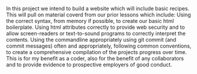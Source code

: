 In this project we intend to build a website which will include basic recipes. This will pull on material coverd from our prior lessons which include: 
Using the correct syntax, from memory if possible, to create our basic html boilerplate.
Using html attributes correctly to provide web security and to allow screen-readers or text-to-sound programs to correctly interpret the contents.
Using the commandline appropriately 
using git commit (and commit messages) often and appropriately, following common conventions, to create a comprehensive compilation of the projects progress over time. This is for my benefit as a coder, also for the benefit of any collaborators and to provide evidence to prospective employers of good conduct.
